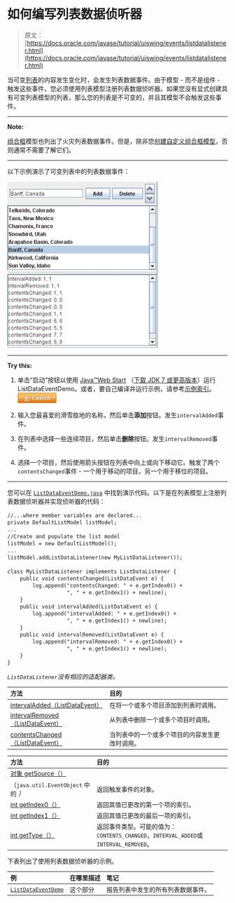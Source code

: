 # 如何编写列表数据侦听器

> 原文： [https://docs.oracle.com/javase/tutorial/uiswing/events/listdatalistener.html](https://docs.oracle.com/javase/tutorial/uiswing/events/listdatalistener.html)

当可变[列表](../components/list.html)的内容发生变化时，会发生列表数据事件。由于模型 - 而不是组件 - 触发这些事件，您必须使用列表模型注册列表数据侦听器。如果您没有显式创建具有可变列表模型的列表，那么您的列表是不可变的，并且其模型不会触发这些事件。

* * *

**Note:** 

[组合框](../components/combobox.html)模型也列出了火灾列表数据事件。但是，除非您[创建自定义组合框模型](../components/combobox.html#datsun)，否则通常不需要了解它们。

* * *

以下示例演示了可变列表中的列表数据事件：

![An output of the ListDataEventDemo which demonstrates list data events. ](img/30ed91ef6f197343ddb152e3180b50b7.jpg)

* * *

**Try this:** 

1.  单击“启动”按钮以使用 [Java™Web Start](http://www.oracle.com/technetwork/java/javase/javawebstart/index.html) （[下载 JDK 7 或更高版本](http://www.oracle.com/technetwork/java/javase/downloads/index.html)）运行 ListDataEventDemo。或者，要自己编译并运行示例，请参考[示例索引](../examples/events/index.html#ListDataEventDemo)。 [![Launches the ListDataEventDemo example](img/4707a69a17729d71c56b2bdbbb4cc61c.jpg)](https://docs.oracle.com/javase/tutorialJWS/samples/uiswing/ListDataEventDemoProject/ListDataEventDemo.jnlp) 

2.  输入您最喜爱的滑雪胜地的名称，然后单击**添加**按钮。发生`intervalAdded`事件。
3.  在列表中选择一些连续项目，然后单击**删除**按钮。发生`intervalRemoved`事件。
4.  选择一个项目，然后使用箭头按钮在列表中向上或向下移动它。触发了两个`contentsChanged`事件 - 一个用于移动的项目，另一个用于移位的项目。

* * *

您可以在 [`ListDataEventDemo.java`](../examples/events/ListDataEventDemoProject/src/events/ListDataEventDemo.java) 中找到演示代码。以下是在列表模型上注册列表数据侦听器并实现侦听器的代码：

```
//...where member variables are declared...
private DefaultListModel listModel;
...
//Create and populate the list model
listModel = new DefaultListModel();
...
listModel.addListDataListener(new MyListDataListener());

class MyListDataListener implements ListDataListener {
    public void contentsChanged(ListDataEvent e) {
        log.append("contentsChanged: " + e.getIndex0() +
                   ", " + e.getIndex1() + newline);
    }
    public void intervalAdded(ListDataEvent e) {
        log.append("intervalAdded: " + e.getIndex0() +
                   ", " + e.getIndex1() + newline);
    }
    public void intervalRemoved(ListDataEvent e) {
        log.append("intervalRemoved: " + e.getIndex0() +
                   ", " + e.getIndex1() + newline);
    }
} 

```

_`ListDataListener`没有相应的适配器类。_

| 方法 | 目的 |
| :-- | :-- |
| [intervalAdded（ListDataEvent）](https://docs.oracle.com/javase/8/docs/api/javax/swing/event/ListDataListener.html#intervalAdded-javax.swing.event.ListDataEvent-) | 在将一个或多个项目添加到列表时调用。 |
| [intervalRemoved（ListDataEvent）](https://docs.oracle.com/javase/8/docs/api/javax/swing/event/ListDataListener.html#intervalRemoved-javax.swing.event.ListDataEvent-) | 从列表中删除一个或多个项目时调用。 |
| [contentsChanged（ListDataEvent）](https://docs.oracle.com/javase/8/docs/api/javax/swing/event/ListDataListener.html#contentsChanged-javax.swing.event.ListDataEvent-) | 当列表中的一个或多个项目的内容发生更改时调用。 |

| 方法 | 目的 |
| :-- | :-- |
| [对象 getSource（）](https://docs.oracle.com/javase/8/docs/api/java/util/EventObject.html#getSource--)
（`java.util.EventObject` 中的 _）_ | 返回触发事件的对象。 |
| [int getIndex0（）](https://docs.oracle.com/javase/8/docs/api/javax/swing/event/ListDataEvent.html#getIndex0--) | 返回其值已更改的第一个项的索引。 |
| [int getIndex1（）](https://docs.oracle.com/javase/8/docs/api/javax/swing/event/ListDataEvent.html#getIndex1--) | 返回其值已更改的最后一项的索引。 |
| [int getType（）](https://docs.oracle.com/javase/8/docs/api/javax/swing/event/ListDataEvent.html#getType--) | 返回事件类型。可能的值为：`CONTENTS_CHANGED`，`INTERVAL_ADDED`或`INTERVAL_REMOVED`。 |

下表列出了使用列表数据侦听器的示例。

| 例 | 在哪里描述 | 笔记 |
| :-- | :-- | :-- |
| [`ListDataEventDemo`](../examples/events/index.html#ListDataEventDemo) | 这个部分 | 报告列表中发生的所有列表数据事件。 |